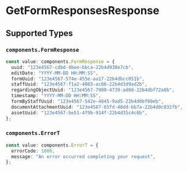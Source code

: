# GetFormResponsesResponse


## Supported Types

### `components.FormResponse`

```typescript
const value: components.FormResponse = {
  uuid: "123e4567-cdbd-4bee-bbca-22b4d938e7cb",
  editDate: "YYYY-MM-DD HH:MM:SS",
  formUuid: "123e4567-574e-455e-aa17-22b4dbcc051b",
  staffUuid: "123e4567-f1a2-4083-ac86-22b4d3d9ad2b",
  regardingObjectUuid: "123e4567-7900-4739-ad0d-22b4dbf72a8b",
  timestamp: "YYYY-MM-DD HH:MM:SS",
  formByStaffUuid: "123e4567-542e-4845-9ad5-22b4d0bf00eb",
  documentAttachmentUuid: "123e4567-65fd-48dd-bb7a-22b4d0c032fb",
  assetUuid: "123e4567-be51-4f9b-914f-22b4d35c4c0b",
};
```

### `components.ErrorT`

```typescript
const value: components.ErrorT = {
  errorCode: 1000,
  message: "An error occurred completing your request",
};
```

